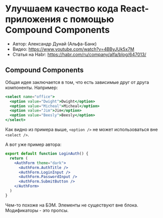 # Улучшаем качество кода React-приложения с помощью Compound Components

- Автор: Александр Дунай (Альфа-Банк)
- Видео: https://www.youtube.com/watch?v=4BByJUk5x7M
- Статья на Habr: https://habr.com/ru/company/alfa/blog/647013/

## Compound Components

Общая идея заключается в том, что есть зависимые друг от друга компоненты. Например:

```jsx
<select name="office">
  <option value="Dwight">Dwight</option>
  <option value="Micheal">Micheal</option>
  <option value="Jim">Jim</option>
  <option value="Beesly">Beesly</option>
</select>
```

Как видно из примера выше, `<option />` не может использоваться вне `<select />`.

А вот уже пример автора:

```jsx
export default function LoginAuth() {
  return (
    <AuthForm theme="dark">
      <AuthForm.AuthTitle />
      <AuthForm.LoginInput />
      <AuthForm.PasswordInput />
      <AuthForm.SubmitButton />
    </AuthForm>
  )
}
```

Чем-то похоже на БЭМ. Элементы не существуют вне блока. Модификаторы - это пропсы.

